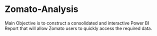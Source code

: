 # Zomato-Analysis
Main Objective is to construct a consolidated and interactive Power BI Report that will allow Zomato users to quickly access the required data.
